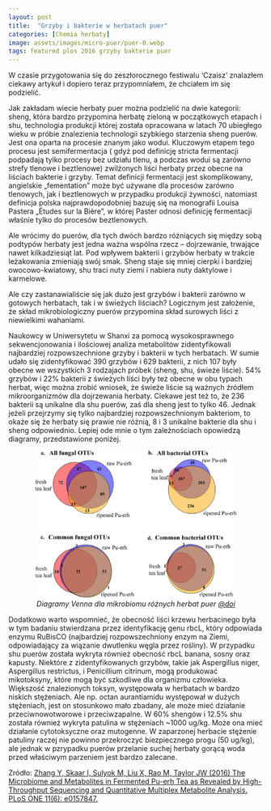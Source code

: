 ```yaml
---
layout: post
title:  "Grzyby i bakterie w herbatach puer"
categories: [Chemia herbaty]
image: assets/images/micro-puer/puer-0.webp
tags: featured plos 2016 grzyby bakterie puer
---
```



W czasie przygotowania się do zeszłorocznego festiwalu ‘Czaisz’ znalazłem ciekawy artykuł i  dopiero teraz przypomniałem, że chciałem im się podzielić.

Jak zakładam wiecie herbaty puer można podzielić na dwie kategorii: sheng, która bardzo przypomina herbatę zieloną w początkowych etapach i shu, technologia produkcji której została opracowana w latach 70 ubiegłego wieku w próbie znalezienia technologii szybkiego starzenia sheng puerów. Jest ona oparta na procesie znanym jako wodui. Kluczowym etapem tego procesu jest semifermentacja ( gdyż pod definicję stricta fermentacji podpadają tylko procesy bez udziału tlenu, a podczas wodui są zarówno strefy tlenowe i beztlenowe) zwilżonych liści herbaty przez obecne na liściach bakterie i grzyby. Temat definicji fermentacji jest skomplikowany, angielskie „fementation” może być używane dla procesów zarówno tlenowych, jak i beztlenowych  w przypadku produkcji żywności, natomiast definicja polska najprawdopodobniej bazuję się na monografii Louisa Pastera  „Études sur la Bière”, w której Paster odnosi definicję fermentacji właśnie tylko do procesów beztlenowych.

Ale wrócimy do puerów, dla tych dwóch bardzo różniących się między sobą podtypów herbaty jest jedna ważna wspólna rzecz – dojrzewanie, trwające nawet kilkadziesiąt lat. Pod wpływem bakterii i grzybów herbaty w trakcie leżakowania zmieniają swój smak. Sheng staje się mniej cierpki i bardziej owocowo-kwiatowy, shu traci nuty ziemi i nabiera nuty daktylowe i karmelowe.

Ale czy zastanawialiście się jak dużo jest grzybów i bakterii zarówno w gotowych herbatach, tak i w świeżych liściach? Logicznym jest założenie, że skład mikrobiologiczny puerów przypomina skład surowych liści z niewielkimi wahaniami. 

 Naukowcy w Uniwersytetu w Shanxi za pomocą wysokosprawnego sekwencjonowania i ilościowej analiza metabolitów zidentyfikowali najbardziej rozpowszechnione grzyby i bakterii w tych herbatach. W sumie udało się zidentyfikować 390 grzybów i 629 bakterii, z nich 107 były obecne we wszystkich 3 rodzajach próbek (sheng, shu, świeże liście). 54% grzybów i 22% bakterii z świeżych liści były też obecne w obu typach herbat, więc można zrobić wniosek, że świeże liście są ważnych źródłem mikroorganizmów dla dojrzewania herbaty. Ciekawe jest też to, że 236 bakterii są unikalne dla shu puerów, zaś dla sheng jest to tylko 46. Jednak jeżeli przejrzymy się tylko najbardziej rozpowszechnionym bakteriom, to okaże się że herbaty się prawie nie różnią, 8 i 3 unikalne bakterie dla shu i sheng odpowiednio. Lepiej ode mnie o tym zależnościach opowiedzą diagramy, przedstawione poniżej.

<p align="center">
  <img alt="micro-puer-1" src="/assets/images/micro-puer/puer-1.webp" width="400">
  <br>
    <em><i>Diagramy Venna dla mikrobiomu różnych herbat puer <a href='https://doi.org/10.1371/journal.pone.0157847'>@doi</a> </i></em>
</p>

Dodatkowo warto wspomnieć, że obecność liści krzewu herbacinego była w tym badaniu stwierdzana przez identyfikację  genu rbcL, który odpowiada enzymu RuBisCO (najbardziej rozpowszechniony enzym na Ziemi, odpowiadający za wiązanie dwutlenku węgla przez rośliny). W przypadku shu puerów została wykryta również obecność rbcL banana, sosny oraz kapusty. 
Niektóre z zidentyfikowanych grzybów, takie jak  Aspergillus niger, Aspergillus restrictus,  i Penicillium citrinum, mogą produkować mikotoksyny, które mogą być szkodliwe dla organizmu człowieka. Większość znalezionych toksyn, występowała w herbatach w bardzo niskich stężeniach.  Ale np. octan aurantiamidu występował w dużych stężeniach, jest on stosunkowo mało zbadany, ale może mieć działanie przeciwnowotworowe i przeciwzapalne. W 60% shengów i 12.5% shu została również wykryta patulina w stężeniach ~1000 ug/kg. Może ona mieć działanie  cytotoksyczne oraz mutogenne. W zaparzonej herbacie stężenie patuliny raczej nie powinno przekroczyć biezpiecznego progu (50 ug/kg), ale jednak w pzrypadku puerów przelanie suchej herbaty gorącą woda przed właściwym parzeniem jest bardzo zalecane.

Zródło:
[Zhang Y, Skaar I, Sulyok M, Liu X, Rao M, Taylor JW (2016) The Microbiome and Metabolites in Fermented Pu-erh Tea as Revealed by High-Throughput Sequencing and Quantitative Multiplex Metabolite Analysis. PLoS ONE 11(6): e0157847.](https://doi.org/10.1371/journal.pone.0157847)